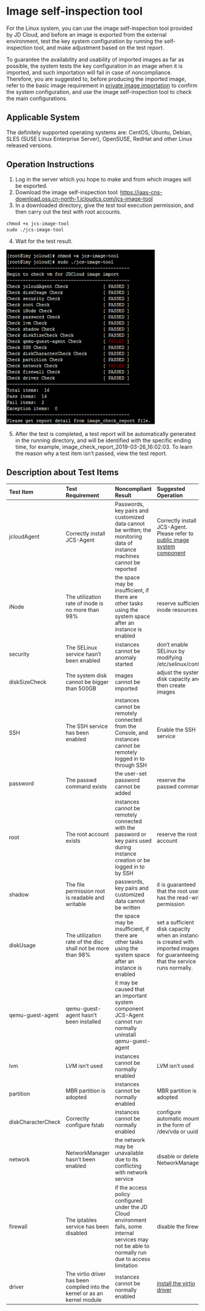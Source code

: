 # Image self-inspection tool
For the Linux system, you can use the image self-inspection tool provided by JD Cloud, and before an image is exported from the external environment, test the key system configuration by running the self-inspection tool, and make adjustment based on the test report.

To guarantee the availability and usability of imported images as far as possible, the system tests the key configuration in an image when it is imported, and such importation will fail in case of noncompliance. Therefore, you are suggested to, before producing the imported image, refer to the basic image requirement in [private image importation](https://docs.jdcloud.com/en/virtual-machines/import-private-image) to confirm the system configuration, and use the image self-inspection tool to check the main configurations.

## Applicable System
The definitely supported operating systems are: CentOS, Ubuntu, Debian, SLES (SUSE Linux Enterprise Server), OpenSUSE, RedHat and other Linux released versions.

## Operation Instructions
1. Log in the server which you hope to make and from which images will be exported.<br>
2. Download the image self-inspection tool: https://iaas-cns-download.oss.cn-north-1.jcloudcs.com/jcs-image-tool <br>
3. In a downloaded directory, give the test tool execution permission, and then carry out the test with root accounts. 
```
chmod +x jcs-image-tool
sudo ./jcs-image-tool
```

4. Wait for the test result.

![](../../../../../image/vm/Image-Import-checktool1.png)

5. After the test is completed, a test report will be automatically generated in the running directory, and will be identified with the specific ending time, for example, image_check_report_2019-03-26_16:02:03. To learn the reason why a test item isn’t passed, view the test report.

## Description about Test Items

| Test Item                  | Test Requirement      |Noncompliant Result     | Suggested Operation |
| :------------------- |  :------------------- | :------------------- |:------------------- |
|jcloudAgent      | Correctly install JCS-Agent     | Passwords, key pairs and customized data cannot be written; the monitoring data of instance machines cannot be reported     | Correctly install JCS-Agent. Please refer to [public image system component](https://docs.jdcloud.com/en/virtual-machines/default-agent-in-public-image)
| iNode       |The utilization rate of inode is no more than 98%	      | the space may be insufficient, if there are other tasks using the system space after an instance is enabled     |reserve sufficient inode resources
|security      |The SELinux service hasn’t been enabled      |instances cannot be anomaly started      |don’t enable SELinux by modifying /etc/selinux/config
| diskSizeCheck    | The system disk cannot be bigger than 500GB      |  images cannot be imported    | adjust the system disk capacity and then create images
| SSH     |The SSH service has been enabled      |  instances cannot be remotely connected from the Console, and instances cannot be remotely logged in to through SSH    |Enable the SSH service
| password     | The passwd command exists     | the user-set password cannot be added     |reserve the passwd command
|root      | The root account exists     |instances cannot be remotely connected with the password or key pairs used during instance creation or be logged in to by SSH	      |reserve the root account
|shadow     |  The file permission root is readable and writable     | passwords, key pairs and customized data cannot be written     |it is guaranteed that the root user has the read-write permission
| diskUsage     | The utilization rate of the disc shall not be more than 98%     |  the space may be insufficient, if there are other tasks using the system space after an instance is enabled     |set a sufficient disk capacity when an instance is created with imported images, for guaranteeing that the service runs normally.
| qemu-guest-agent	     | qemu-guest-agent hasn’t been installed     |  it may be caused that an important system component JCS-Agent cannot run normally    uninstall qemu-guest-agent
| lvm     |LVM isn’t used      | instances cannot be normally enabled     |LVM isn’t used  
| partition     | MBR partition is adopted     | instances cannot be normally enabled     |MBR partition is adopted
|  diskCharacterCheck    |Correctly configure fstab  | instances cannot be normally enabled     | configure automatic mount in the form of /dev/vda or uuid
| network     | NetworkManager	 hasn’t been enabled     |the network may be unavailable due to its conflicting with network service      |disable or delete NetworkManager
| firewall      |The iptables service has been disabled      | if the access policy configured under the JD Cloud environment fails, some internal services may not be able to normally run due to access limitation     |disable the firewall
| driver     | The virtio driver has been compiled into the kernel or as an kernel module     |  instances cannot be normally enabled    |  [install the virtio driver](https://docs.jdcloud.com/en/virtual-machines/install-virtio-driver)

